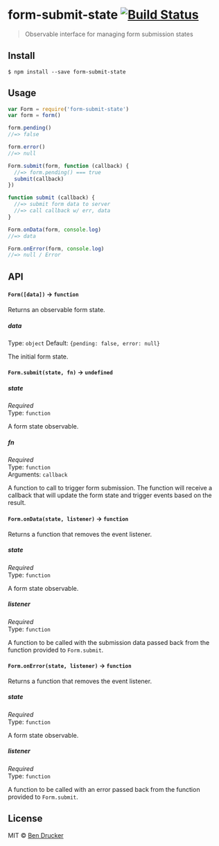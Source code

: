 # form-submit-state [![Build Status](https://travis-ci.org/bendrucker/form-submit-state.svg?branch=master)](https://travis-ci.org/bendrucker/form-submit-state)

> Observable interface for managing form submission states


## Install

```
$ npm install --save form-submit-state
```


## Usage

```js
var Form = require('form-submit-state')
var form = form()

form.pending()
//=> false

form.error()
//=> null

Form.submit(form, function (callback) {
  //=> form.pending() === true
  submit(callback)
})

function submit (callback) {
  //=> submit form data to server
  //=> call callback w/ err, data
}

Form.onData(form, console.log)
//=> data

Form.onError(form, console.log)
//=> null / Error
```

## API

#### `Form([data])` -> `function`

Returns an observable form state.

##### data

Type: `object`
Default: `{pending: false, error: null}`

The initial form state.

#### `Form.submit(state, fn)` -> `undefined`

##### state

*Required*  
Type: `function`

A form state observable.

##### fn

*Required*  
Type: `function`  
Arguments: `callback`

A function to call to trigger form submission. The function will receive a callback that will update the form state and trigger events based on the result.

#### `Form.onData(state, listener)` -> `function`

Returns a function that removes the event listener.

##### state

*Required*  
Type: `function`

A form state observable.

##### listener

*Required*  
Type: `function`

A function to be called with the submission data passed back from the function provided to `Form.submit`.

#### `Form.onError(state, listener)` -> `function`

Returns a function that removes the event listener.

##### state

*Required*  
Type: `function`

A form state observable.

##### listener

*Required*  
Type: `function`

A function to be called with an error passed back from the function provided to `Form.submit`.

## License

MIT © [Ben Drucker](http://bendrucker.me)
